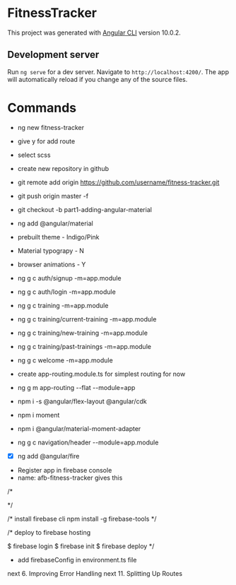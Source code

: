 # FitnessTracker

This project was generated with [Angular CLI](https://github.com/angular/angular-cli) version 10.0.2.

## Development server

Run `ng serve` for a dev server. Navigate to `http://localhost:4200/`. The app will automatically reload if you change any of the source files.

# Commands

* ng new fitness-tracker
* give y for add route
* select scss
* create new repository in github
* git remote add origin https://github.com/username/fitness-tracker.git
* git push origin master -f
* git checkout -b part1-adding-angular-material
* ng add @angular/material
* prebuilt theme - Indigo/Pink
* Material typograpy - N
* browser animations - Y

* ng g c auth/signup -m=app.module
* ng g c auth/login -m=app.module
* ng g c training -m=app.module
* ng g c training/current-training -m=app.module
* ng g c training/new-training -m=app.module
* ng g c training/past-trainings -m=app.module
* ng g c welcome -m=app.module

* create app-routing.module.ts for simplest routing for now
* ng g m app-routing --flat --module=app

* npm i -s @angular/flex-layout @angular/cdk
* npm i moment
* npm i @angular/material-moment-adapter

* ng g c navigation/header --module=app.module

* [x] ng add @angular/fire
* Register app in firebase console
* name: afb-fitness-tracker
gives this

/*
<!-- The core Firebase JS SDK is always required and must be listed first -->
<script src="/__/firebase/7.19.1/firebase-app.js"></script>

<!-- TODO: Add SDKs for Firebase products that you want to use
     https://firebase.google.com/docs/web/setup#available-libraries -->
<script src="/__/firebase/7.19.1/firebase-analytics.js"></script>

<!-- Initialize Firebase -->
<script src="/__/firebase/init.js"></script>
*/

/*
install firebase cli
npm install -g firebase-tools
*/

/*
deploy to firebase hosting

$ firebase login
$ firebase init
$ firebase deploy
*/

* add firebaseConfig in environment.ts file

next 6. Improving Error Handling
next 11. Splitting Up Routes